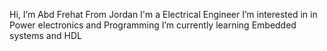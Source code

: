 Hi, I’m  Abd Frehat From Jordan
I'm a Electrical Engineer 
I’m interested in in Power electronics and Programming
I’m currently learning Embedded systems and HDL


